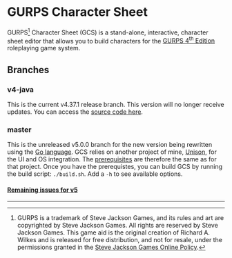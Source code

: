 # GURPS Character Sheet

GURPS[^1] Character Sheet (GCS) is a stand-alone, interactive, character sheet editor that allows you to build
characters for the [GURPS 4<sup>th</sup> Edition](http://www.sjgames.com/gurps) roleplaying game system.

## Branches

### v4-java

This is the current v4.37.1 release branch. This version will no longer receive updates. You can access the
[source code here](https://github.com/richardwilkes/gcs/tree/v4-java).

### master

This is the unreleased v5.0.0 branch for the new version being rewritten using the [Go language](http://go.dev). GCS
relies on another project of mine, [Unison](https://github.com/richardwilkes/unison), for the UI and OS integration. The
[prerequisites](https://github.com/richardwilkes/unison/blob/main/README.md) are therefore the same as for that project.
Once you have the prerequistes, you can build GCS by running the build script: `./build.sh`. Add a `-h` to see available
options.

#### [Remaining issues for v5](https://github.com/richardwilkes/gcs/milestone/1)

---

[^1]: GURPS is a trademark of Steve Jackson Games, and its rules and art are copyrighted by Steve Jackson Games. All
  rights are reserved by Steve Jackson Games. This game aid is the original creation of Richard A. Wilkes and is
  released for free distribution, and not for resale, under the permissions granted in the
  <a href="http://www.sjgames.com/general/online_policy.html">Steve Jackson Games Online Policy</a>.
